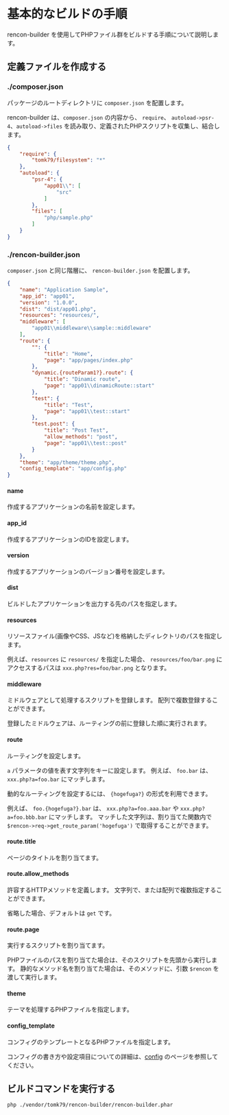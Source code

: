 # 基本的なビルドの手順

rencon-builder を使用してPHPファイル群をビルドする手順について説明します。

## 定義ファイルを作成する

### ./composer.json

パッケージのルートディレクトリに `composer.json` を配置します。

rencon-builder は、`composer.json` の内容から、 `require`、 `autoload->psr-4`、`autoload->files` を読み取り、定義されたPHPスクリプトを収集し、結合します。

```json
{
    "require": {
        "tomk79/filesystem": "*"
    },
    "autoload": {
        "psr-4": {
            "app01\\": [
                "src"
            ]
        },
        "files": [
            "php/sample.php"
        ]
    }
}
```


### ./rencon-builder.json

`composer.json` と同じ階層に、 `rencon-builder.json` を配置します。

```json
{
    "name": "Application Sample",
    "app_id": "app01",
    "version": "1.0.0",
    "dist": "dist/app01.php",
    "resources": "resources/",
    "middleware": [
        "app01\\middleware\\sample::middleware"
    ],
    "route": {
        "": {
            "title": "Home",
            "page": "app/pages/index.php"
        },
        "dynamic.{routeParam1?}.route": {
            "title": "Dinamic route",
            "page": "app01\\dinamicRoute::start"
        },
        "test": {
            "title": "Test",
            "page": "app01\\test::start"
        },
        "test.post": {
            "title": "Post Test",
            "allow_methods": "post",
            "page": "app01\\test::post"
        }
    },
    "theme": "app/theme/theme.php",
    "config_template": "app/config.php"
}
```

#### name

作成するアプリケーションの名前を設定します。

#### app_id

作成するアプリケーションのIDを設定します。

#### version

作成するアプリケーションのバージョン番号を設定します。

#### dist

ビルドしたアプリケーションを出力する先のパスを指定します。

#### resources

リソースファイル(画像やCSS、JSなど)を格納したディレクトリのパスを指定します。

例えば、`resources` に `resources/` を指定した場合、 `resources/foo/bar.png` にアクセスするパスは `xxx.php?res=foo/bar.png` となります。

#### middleware

ミドルウェアとして処理するスクリプトを登録します。
配列で複数登録することができます。

登録したミドルウェアは、ルーティングの前に登録した順に実行されます。

#### route

ルーティングを設定します。

`a` パラメータの値を表す文字列をキーに設定します。
例えば、 `foo.bar` は、 `xxx.php?a=foo.bar` にマッチします。

動的なルーティングを設定するには、 `{hogefuga?}` の形式を利用できます。

例えば、 `foo.{hogefuga?}.bar` は、 `xxx.php?a=foo.aaa.bar` や `xxx.php?a=foo.bbb.bar` にマッチします。
マッチした文字列は、割り当てた関数内で `$rencon->req->get_route_param('hogefuga')` で取得することができます。

#### route.title

ページのタイトルを割り当てます。

#### route.allow_methods

許容するHTTPメソッドを定義します。
文字列で、または配列で複数指定することができます。

省略した場合、デフォルトは `get` です。

#### route.page

実行するスクリプトを割り当てます。

PHPファイルのパスを割り当てた場合は、そのスクリプトを先頭から実行します。
静的なメソッド名を割り当てた場合は、そのメソッドに、引数 `$rencon` を渡して実行します。

#### theme

テーマを処理するPHPファイルを指定します。

#### config_template

コンフィグのテンプレートとなるPHPファイルを指定します。

コンフィグの書き方や設定項目についての詳細は、[config](./config.md) のページを参照してください。


## ビルドコマンドを実行する

```bash
php ./vendor/tomk79/rencon-builder/rencon-builder.phar
```
